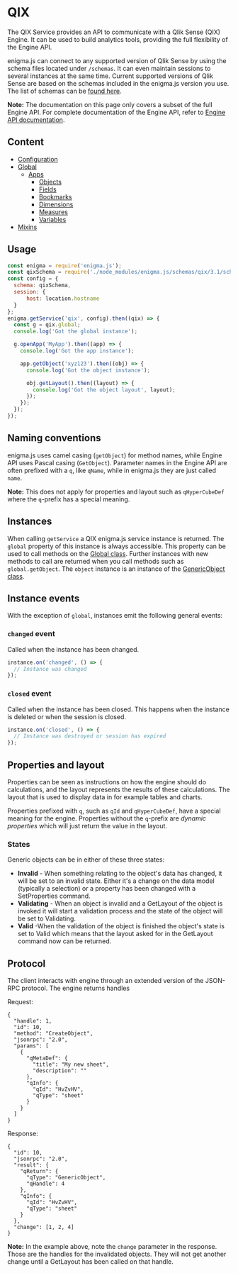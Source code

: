 # QIX

The QIX Service provides an API to communicate with a Qlik Sense (QIX) Engine. It can be used to build analytics tools, providing the full flexibility of the Engine API.

enigma.js can connect to any supported version of Qlik Sense by using the schema files located under `/schemas`. It can even maintain sessions to several instances at the same time. Current supported versions of Qlik Sense are based on the schemas included in the enigma.js version you use. The list of schemas can be [found here](../../schemas/qix).


**Note:** The documentation on this page only covers a subset of the full Engine API. For complete documentation of the Engine API, refer to [Engine API documentation](https://help.qlik.com/en-US/sense-developer/Subsystems/EngineAPI/Content/introducing-engine-API.htm).

## Content

- [Configuration](configuration.md)
- [Global](global.md)
    - [Apps](apps.md)
        - [Objects](objects.md)
        - [Fields](fields.md)
        - [Bookmarks](bookmarks.md)
        - [Dimensions](dimensions.md)
        - [Measures](measures.md)
        - [Variables](variables.md)
- [Mixins](mixins.md)


## Usage

```javascript
const enigma = require('enigma.js');
const qixSchema = require('./node_modules/enigma.js/schemas/qix/3.1/schema.json');
const config = {
  schema: qixSchema,
  session: {
      host: location.hostname
  }
};
enigma.getService('qix', config).then((qix) => {
  const g = qix.global;
  console.log('Got the global instance');

  g.openApp('MyApp').then((app) => {
    console.log('Got the app instance');

    app.getObject('xyz123').then((obj) => {
      console.log('Got the object instance');

      obj.getLayout().then((layout) => {
        console.log('Got the object layout', layout);
      });
    });
  });
});
```

## Naming conventions

enigma.js uses camel casing (`getObject`) for method names, while Engine API uses Pascal casing (`GetObject`).
Parameter names in the Engine API are often prefixed with a `q`, like `qName`, while in enigma.js they are just called `name`.

**Note:** This does not apply for properties and layout such as `qHyperCubeDef` where the `q`-prefix has a special meaning.

## Instances

When calling `getService` a QIX enigma.js service instance is returned. The `global` property of this instance is always accessible. This property can be used to call methods on the
[Global class](https://help.qlik.com/en-US/sense-developer/Subsystems/EngineAPI/Content/Classes/GlobalClass/Global-class.htm).
Further instances with new methods to call are returned when you call methods such as `global.getObject`. The `object` instance is an instance of the
[GenericObject class](https://help.qlik.com/en-US/sense-developer/Subsystems/EngineAPI/Content/Classes/GenericObjectClass/GenericObject-class.htm).

## Instance events

With the exception of `global`, instances emit the following general events:

### `changed` event

Called when the instance has been changed.

```javascript
instance.on('changed', () => {
  // Instance was changed
});
```

### `closed` event

Called when the instance has been closed. This happens when the instance is deleted or when the session is closed.

```javascript
instance.on('closed', () => {
  // Instance was destroyed or session has expired
});
```

## Properties and layout

Properties can be seen as instructions on how the engine should do calculations, and the layout represents the results of these calculations. The layout that is used to display data in for example tables and charts.

Properties prefixed with `q`, such as `qId` and `qHyperCubeDef`, have a special meaning for the engine. Properties without the `q`-prefix are _dynamic properties_ which will just return the value in the layout.

### States

Generic objects can be in either of these three states:

* **Invalid** - When something relating to the object's data has changed, it will be set to an invalid state. Either it's a change on the data model (typically a selection) or a property has been changed with a SetProperties command.
* **Validating** - When an object is invalid and a GetLayout of the object is invoked it will start a validation process and the state of the object will be set to Validating.
* **Valid** -When the validation of the object is finished the object's state is set to Valid which means that the layout asked for in the GetLayout command now can be returned.

## Protocol

The client interacts with engine through an extended version of the JSON-RPC protocol. The engine returns handles

Request:
```
{
  "handle": 1,
  "id": 10,
  "method": "CreateObject",
  "jsonrpc": "2.0",
  "params": [
    {
      "qMetaDef": {
        "title": "My new sheet",
        "description": ""
      },
      "qInfo": {
        "qId": "HvZvHV",
        "qType": "sheet"
      }
    }
  ]
}
```

Response:
```
{
  "id": 10,
  "jsonrpc": "2.0",
  "result": {
    "qReturn": {
      "qType": "GenericObject",
      "qHandle": 4
    },
    "qInfo": {
      "qId": "HvZvHV",
      "qType": "sheet"
    }
  },
  "change": [1, 2, 4]
}
```

**Note:** In the example above, note the `change` parameter in the response. Those are the handles for the invalidated objects. They will not get another change until a GetLayout has been called on that handle.

